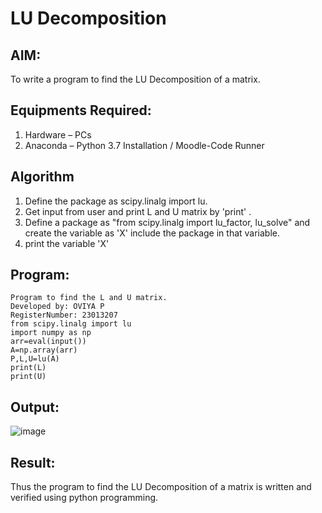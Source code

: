 # LU Decomposition 

## AIM:
To write a program to find the LU Decomposition of a matrix.

## Equipments Required:
1. Hardware – PCs
2. Anaconda – Python 3.7 Installation / Moodle-Code Runner

## Algorithm
1. Define the package as scipy.linalg import lu.
2. Get input from user and print L and U matrix by 'print' .
3. Define a package as "from scipy.linalg import lu_factor, lu_solve" and create the variable as 'X' include the package in that variable.
4. print the variable 'X'


## Program:
```
Program to find the L and U matrix.
Developed by: OVIYA P
RegisterNumber: 23013207
from scipy.linalg import lu
import numpy as np
arr=eval(input())
A=np.array(arr)
P,L,U=lu(A)
print(L)
print(U)
```

## Output:
![![image](https://github.com/Oviya24032K6/LU-Decomposition/assets/147139999/1abfc50d-05fb-49d4-8ef2-293990b73fd8)
]()


## Result:
Thus the program to find the LU Decomposition of a matrix is written and verified using python programming.

